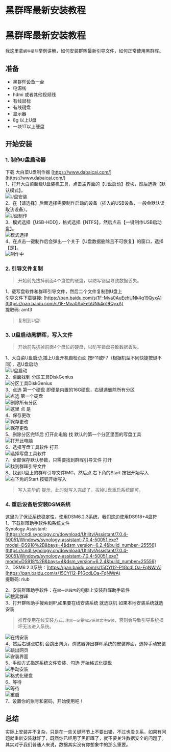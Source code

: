 # 黑群晖最新安装教程

# 黑群晖最新安装教程
我这里拿`蜗牛星际`举例讲解，如何安装群晖最新引导文件，如何正常使用黑群晖。

## 准备
- 黑群晖设备一台
- 电源线
- hdmi 或者其他视频线
- 有线鼠标
- 有线键盘
- 显示器
- 8g 以上U盘
- 一块1T以上硬盘

## 开始安装
### 1. 制作U盘启动器
下载 大白菜U盘制作器 [https://www.dabaicai.com/](https://www.dabaicai.com/)  
1、打开大白菜超级U盘装机工具，点击主界面的【U盘启动】模块，然后选择【默认模式】。  
![U盘安装](/images/udisk1.png)  
2、在【请选择】后面选择需要制作启动的设备（插入的USB设备，一般会默认读取该设备）。  
![U盘制作](/images/udisk2.png)  
3、模式选择【USB-HDD】，格式选择【NTFS】，然后点击【一键制作USB启动盘】。  
![模式选择](/images/udisk3.png)  
4、在点击一键制作后会弹出一个关于【U盘数据删除且不可恢复】的窗口，选择【是】。  
![制作中](/images/udisk4.png)  
### 2. 引导文件复制
> 开始前先拔掉前面4个盘位的硬盘，以防写错盘导致数据丢失。  
  
1、载写盘软件和群晖引导文件，然后二个文件复制到U盘上  
引导文件下载链接: [https://pan.baidu.com/s/1F-Mva0AuEehUNk4q19QyxA](https://pan.baidu.com/s/1F-Mva0AuEehUNk4q19QyxA)  
提取码: amf3  
>复制到U盘!  
  
### 3. U盘启动黑群晖，写入文件
> 开始前先拔掉前面4个盘位的硬盘，以防写错盘导致数据丢失。  
  
1、大白菜U盘启动,插上U盘开机自检页面 按F11或F7（根据机型不同快捷按键不同），选U盘启动  
![U盘启动](/images/194322d25ooqmmqov5w55s.jpg)  
2、桌面找到 分区工具DiskGenius  
![分区工具DiskGenius](/images/194318sy63es83r0c56lze.jpg)  
3、点选 第一个硬盘 即便是内置的16G硬盘，右键选删除所有分区  
![点选 第一个硬盘](/images/194314ywkkbktesaasxtaz.jpg)  
![删除所有分区](/images/194308n4ajk78b077a4w48.jpg)  
![这里 点 是](/images/194257am7mbmuyu4y2uhm8.jpg)  
4、保存更改  
![保存更改](/images/194300gt35j4jc3bbxj08c.jpg)  
![保存更改](/images/194257am7mbmuyu4y2uhm8-1.jpg)  
5、删除分区完毕后  打开此电脑 找 默认的第一个分区里面的写盘工具  
![打开此电脑](/images/194254rzpcsr2kr1cfvmnh.jpg)  
6、选择写盘工具软件  打开  
![选择写盘工具软件](/images/194250tsa7ojzze7dtg1w1.jpg)  
7、全部保存默认参数，只需要找到群晖引导文件 打开  
![找到群晖引导文件](/images/194243yz2mqqcm2mvqmb1v.jpg)  
8、找到U盘上的群晖引导文件IMG，然后点 右下角的Start 按钮开始写入  
![右下角的Start 按钮开始写入](/images/194237exxhzwhxtoa7thhh.jpg)  
  
>写入完毕的 提示，此时就写入完成了，拔掉U盘重启系统即可。  

### 4. 重启设备后安装DSM系统
这里为了保证系统稳定性，使用DSM6.2.3系统，我们这边使用DS918+4盘符  
1、下载群晖助手软件和系统文件  
Synology Assistant: [https://cndl.synology.cn/download/Utility/Assistant/7.0.4-50051/Windows/synology-assistant-7.0.4-50051.exe?model=DS918%2B&bays=4&dsm_version=6.2.4&build_number=25556](https://cndl.synology.cn/download/Utility/Assistant/7.0.4-50051/Windows/synology-assistant-7.0.4-50051.exe?model=DS918%2B&bays=4&dsm_version=6.2.4&build_number=25556)  
2、DSM6.2.3系统：[https://pan.baidu.com/s/15CYI12-P1GcdLOa-FqNWrA](https://pan.baidu.com/s/15CYI12-P1GcdLOa-FqNWrA)  
提取码: riub  
  
2、安装群晖助手软件：在`同一网段内`的电脑上安装群晖助手软件  
![搜索群晖](/images/111405jkajjnxxq5ij55tx.jpg)  
3、打开群晖助手搜索到IP,如果要在线安装系统 就选联机  如果本地安装系统就选  安装  
>推荐使用在线安装方式, `注意一定要指定系统文件安装`，否则会导致引导系统损坏无法进入系统。  
  
![在线安装](/images/111405vxe630x4z8wjbxil.jpg)  
4、然后右键点联机 会跳出网页，浏览器弹出群晖系统的安装界面，选择手动安装  
![跳出网页](/images/111530s2ccqy1yz4woy44o.jpg)  
![安装界面](/images/122025t7xxlsuzh9h6i9xe.jpg)  
5、手动方式指定系统文件安装、勾选  开始格式化硬盘  
![手动安装](/images/190850bbk7n3an4znv4u14.jpg)  
![格式化硬盘](/images/111531kvqjwt44uvjx2rv4.jpg)  
6、等待  
![等待](/images/111533rv1zlzdpibpbegvb.jpg)  
![重启](/images/111533srd1dy2khjdn5no4.jpg)  
7、设置你的账号和密码，开始使用吧！
## 总结
实际上安装并不复杂，只是在一些关键环节上不要出错，不过也没关系，如果有问题就重新安装就好了，既然你已经用了黑群晖了，就不要关注数据安全的问题了。其实对于我们普通人来说，数据其实没有你想象中的那么重要。  
